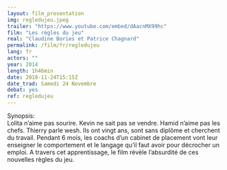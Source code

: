```yaml
---
layout: film_presentation
img: regledujeu.jpeg
trailer: "https://www.youtube.com/embed/dAacnMX99hc"
film: "Les règles du jeu"
real: "Claudine Bories et Patrice Chagnard"
permalink: /film/fr/regledujeu
lang: fr
actors: ""
year: 2014
length: 1h46min
date: 2018-11-24T15:15Z
date_trad: Samedi 24 Novembre
debat: yes
ref: regledujeu
---
```


<span class="name"> Synopsis:</span> <br/>
<span class="resumefilm">  Lolita n’aime pas sourire. Kevin ne sait pas se vendre. Hamid n’aime pas les chefs. Thierry parle wesh. Ils ont vingt ans, sont sans diplôme et cherchent du travail. Pendant 6 mois, les coachs d’un cabinet de placement vont leur enseigner le comportement et le langage qu’il faut avoir pour décrocher un emploi. A travers cet apprentissage, le film révèle l’absurdité de ces nouvelles règles du jeu. </span>
